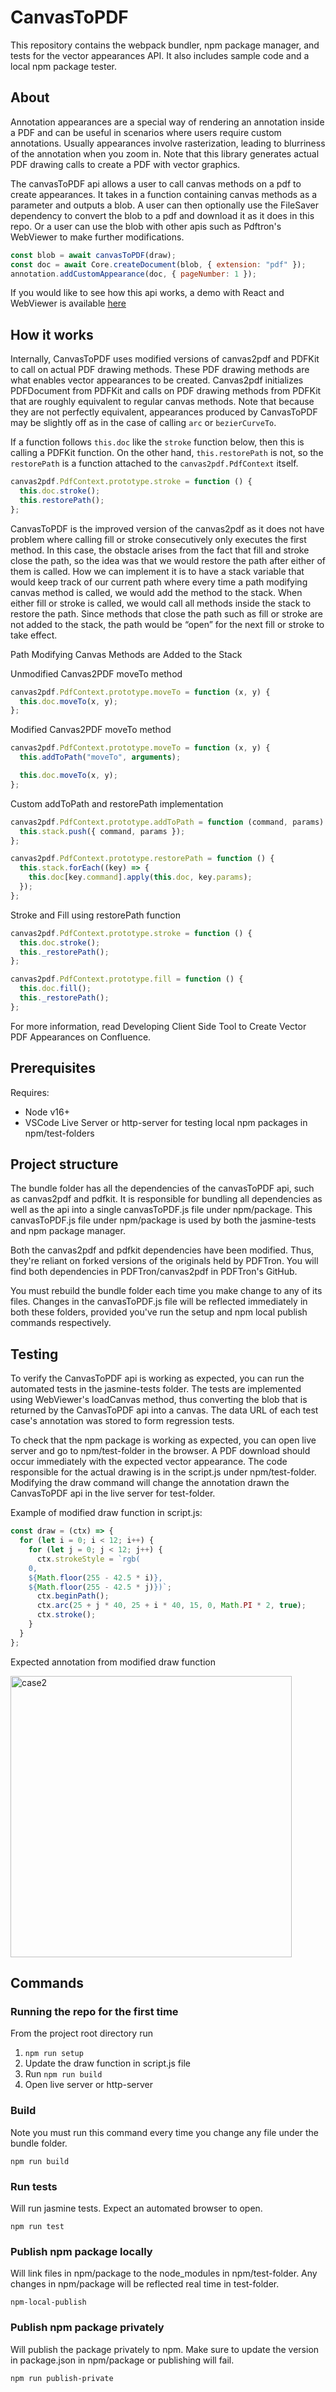 # CanvasToPDF

This repository contains the webpack bundler, npm package manager, and tests for the vector appearances API. It also includes sample code and a local npm package tester.

## About

Annotation appearances are a special way of rendering an annotation inside a PDF and can be useful in scenarios where users require custom annotations. Usually appearances involve rasterization, leading to blurriness of the annotation when you zoom in. Note that this library generates actual PDF drawing calls to create a PDF with vector graphics.

The canvasToPDF api allows a user to call canvas methods on a pdf to create appearances. It takes in a function containing canvas methods as a parameter and outputs a blob. A user can then optionally use the FileSaver dependency to convert the blob to a pdf and download it as it does in this repo. Or a user can use the blob with other apis such as Pdftron's WebViewer to make further modifications.

```js
const blob = await canvasToPDF(draw);
const doc = await Core.createDocument(blob, { extension: "pdf" });
annotation.addCustomAppearance(doc, { pageNumber: 1 });
```

If you would like to see how this api works, a demo with React and WebViewer is available [here](https://github.com/PDFTron/canvasToPDF-webviewer-react-sample)

## How it works

Internally, CanvasToPDF uses modified versions of canvas2pdf and PDFKit to call on actual PDF drawing methods. These PDF drawing methods are what enables vector appearances to be created. Canvas2pdf initializes PDFDocument from PDFKit and calls on PDF drawing methods from PDFKit that are roughly equivalent to regular canvas methods. Note that because they are not perfectly equivalent, appearances produced by CanvasToPDF may be slightly off as in the case of calling `arc` or `bezierCurveTo`.

If a function follows `this.doc` like the `stroke` function below, then this is calling a PDFKit function. On the other hand, `this.restorePath` is not, so the `restorePath` is a function attached to the `canvas2pdf.PdfContext` itself.

```js
canvas2pdf.PdfContext.prototype.stroke = function () {
  this.doc.stroke();
  this.restorePath();
};
```

CanvasToPDF is the improved version of the canvas2pdf as it does not have problem where calling fill or stroke consecutively only executes the first method. In this case, the obstacle arises from the fact that fill and stroke close the path, so the idea was that we would restore the path after either of them is called. How we can implement it is to have a stack variable that would keep track of our current path where every time a path modifying canvas method is called, we would add the method to the stack. When either fill or stroke is called, we would call all methods inside the stack to restore the path. Since methods that close the path such as fill or stroke are not added to the stack, the path would be “open” for the next fill or stroke to take effect.

Path Modifying Canvas Methods are Added to the Stack

Unmodified Canvas2PDF moveTo method

```js
canvas2pdf.PdfContext.prototype.moveTo = function (x, y) {
  this.doc.moveTo(x, y);
};
```

Modified Canvas2PDF moveTo method

```js
canvas2pdf.PdfContext.prototype.moveTo = function (x, y) {
  this.addToPath("moveTo", arguments);

  this.doc.moveTo(x, y);
};
```

Custom addToPath and restorePath implementation

```js
canvas2pdf.PdfContext.prototype.addToPath = function (command, params) {
  this.stack.push({ command, params });
};

canvas2pdf.PdfContext.prototype.restorePath = function () {
  this.stack.forEach((key) => {
    this.doc[key.command].apply(this.doc, key.params);
  });
};
```

Stroke and Fill using restorePath function

```js
canvas2pdf.PdfContext.prototype.stroke = function () {
  this.doc.stroke();
  this._restorePath();
};

canvas2pdf.PdfContext.prototype.fill = function () {
  this.doc.fill();
  this._restorePath();
};
```

For more information, read Developing Client Side Tool to Create Vector PDF Appearances on Confluence.

## Prerequisites

Requires:

- Node v16+
- VSCode Live Server or http-server for testing local npm packages in npm/test-folders

## Project structure

The bundle folder has all the dependencies of the canvasToPDF api, such as canvas2pdf and pdfkit. It is responsible for bundling all dependencies as well as the api into a single canvasToPDF.js file under npm/package. This canvasToPDF.js file under npm/package is used by both the jasmine-tests and npm package manager.

Both the canvas2pdf and pdfkit dependencies have been modified. Thus, they're reliant on forked versions of the originals held by PDFTron. You will find both dependencies in PDFTron/canvas2pdf in PDFTron's GitHub.

You must rebuild the bundle folder each time you make change to any of its files. Changes in the canvasToPDF.js file will be reflected immediately in both these folders, provided you've run the setup and npm local publish commands respectively.

## Testing

To verify the CanvasToPDF api is working as expected, you can run the automated tests in the jasmine-tests folder. The tests are implemented using WebViewer's loadCanvas method, thus converting the blob that is returned by the CanvasToPDF api into a canvas. The data URL of each test case's annotation was stored to form regression tests.

To check that the npm package is working as expected, you can open live server and go to npm/test-folder in the browser. A PDF download should occur immediately with the expected vector appearance. The code responsible for the actual drawing is in the script.js under npm/test-folder. Modifying the draw command will change the annotation drawn the CanvasToPDF api in the live server for test-folder.

Example of modified draw function in script.js:

```js
const draw = (ctx) => {
  for (let i = 0; i < 12; i++) {
    for (let j = 0; j < 12; j++) {
      ctx.strokeStyle = `rgb(
    0,
    ${Math.floor(255 - 42.5 * i)},
    ${Math.floor(255 - 42.5 * j)})`;
      ctx.beginPath();
      ctx.arc(25 + j * 40, 25 + i * 40, 15, 0, Math.PI * 2, true);
      ctx.stroke();
    }
  }
};
```

Expected annotation from modified draw function

<img width="450" alt="case2" src="https://user-images.githubusercontent.com/70789275/180508978-1b147c6d-746a-4ae9-a58b-67f41dc2ee5b.png">

## Commands

### Running the repo for the first time

From the project root directory run

1. `npm run setup`
2. Update the draw function in script.js file
3. Run `npm run build`
4. Open live server or http-server

### Build

Note you must run this command every time you change any file under the bundle folder.

`npm run build`

### Run tests

Will run jasmine tests. Expect an automated browser to open.

`npm run test`

### Publish npm package locally

Will link files in npm/package to the node_modules in npm/test-folder. Any changes in npm/package will be reflected real time in test-folder.

`npm-local-publish`

### Publish npm package privately

Will publish the package privately to npm. Make sure to update the version in package.json in npm/package or publishing will fail.

`npm run publish-private`
